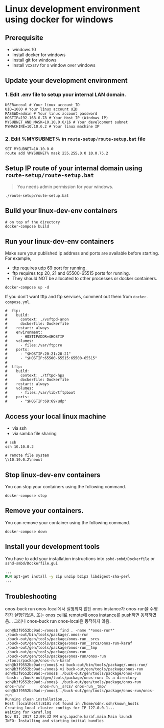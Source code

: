 # Linux development environment using docker for windows

## Prerequisite

- windows 10
- Install docker for windows
- Install git for windows
- Install vcxsrv for x window over windows

## Update your development environment

### 1. Edit .env file to setup your internal LAN domain.

``` shell
USER=neoul # Your linux account ID
UID=1000 # Your linux account UID
PASSWD=admin # Your linux account password
HOSTIP=192.168.0.78 # Your Host IP (Windows IP)
MYSUBNET_AND_MASK=10.10.0.0/16 # Your development subnet
MYMACHINE=10.10.0.2 # Your linux machine IP
```

### 2. Edit %MYSUBNET% in `route-setup/route-setup.bat` file

``` dos
SET MYSUBNET=10.10.0.0
route add %MYSUBNET% mask 255.255.0.0 10.0.75.2
```

## Setup IP route of your internal domain using `route-setup/route-setup.bat`

> You needs admin permission for your windows.

``` dos
./route-setup/route-setup.bat
```

## Build your linux-dev-env containers

``` shell
# on top of the directory
docker-compose build
```

## Run your linux-dev-env containers

Make sure your published ip address and ports are available before starting.
For example, 
- tftp requires udp 69 port for running.
- ftp requires tcp 20, 21 and 65500-65515 ports for running.
- They should NOT be allocated to other processes or docker containers.

```shell
docker-compose up -d
```

If you don't want tftp and ftp services, comment out them from `docker-compose.yml`.

``` shell
#  ftp:
#    build:
#      context: ./vsftpd-anon
#      dockerfile: Dockerfile
#    restart: always
#    environment:
#      - HOSTIPADDR=$HOSTIP
#    volumes:
#      - files:/var/ftp:ro
#    ports:
#      - "$HOSTIP:20-21:20-21"
#      - "$HOSTIP:65500-65515:65500-65515"
#
#  tftp:
#    build:
#      context: ./tftpd-hpa
#      dockerfile: Dockerfile
#    restart: always
#    volumes:
#      - files:/var/lib/tftpboot
#    ports:
#      - "$HOSTIP:69:69/udp"
```

## Access your local linux machine

- via ssh
- via samba file sharing

``` shell
# ssh
ssh 10.10.0.2

# remote file system
\\10.10.0.2\neoul
```

## Stop linux-dev-env containers

You can stop your containers using the following command.

```shell
docker-compose stop
```

## Remove your containers.

You can remove your container using the following command.

```shell
docker-compose down
```

## Install your development tools

You have to add your installation instructions into `sshd-smbd/Dockerfile` or `sshd-smbd/Dockerfile.gui`

``` Dockerfile
...
RUN apt-get install -y zip unzip bzip2 libdigest-sha-perl
...
```

## Troubleshooting

onos-buck run onos-local에서 실행되지 않던 onos instance가 onos-run을 수행하자 실행되었음.
또는 onos cell로 remote에 onos instance를 push하면 동작하였음...
그러나 onos-buck run onos-local은 동작하지 않음.

```
sdn@b3f9552bc9ad:~/onos$ find . -name "*onos-run*"
./buck-out/bin/tools/package/.onos-run
./buck-out/gen/tools/package/onos-run__srcs
./buck-out/gen/tools/package/onos-run__srcs/onos-run-karaf
./buck-out/gen/tools/package/onos-run__tmp
./buck-out/gen/tools/package/onos-run
./buck-out/gen/tools/package/onos-run/onos-run
./tools/package/onos-run-karaf
sdn@b3f9552bc9ad:~/onos$ vi buck-out/bin/tools/package/.onos-run/
sdn@b3f9552bc9ad:~/onos$ vi buck-out/gen/tools/package/onos-run
sdn@b3f9552bc9ad:~/onos$ ./buck-out/gen/tools/package/onos-run
-bash: ./buck-out/gen/tools/package/onos-run: Is a directory
sdn@b3f9552bc9ad:~/onos$ ./buck-out/gen/tools/package/onos-run
onos-run/       onos-run__srcs/ onos-run__tmp/  
sdn@b3f9552bc9ad:~/onos$ ./buck-out/gen/tools/package/onos-run/onos-run 
Running clean installation...
Host [localhost]:8101 not found in /home/sdn/.ssh/known_hosts
Creating local cluster configs for IP 127.0.0.1...
Waiting for karaf.log
Nov 01, 2017 12:09:32 PM org.apache.karaf.main.Main launch
INFO: Installing and starting initial bundles
```